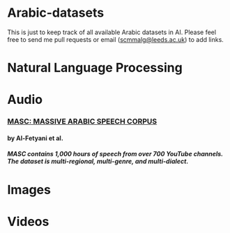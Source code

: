 # Arabic-datasets
This is just to keep track of all available Arabic datasets in AI. 
Please feel free to send me pull requests or email (scmmalg@leeds.ac.uk) to add links.

# Natural Language Processing 

# Audio 
### [MASC: MASSIVE ARABIC SPEECH CORPUS](https://ieee-dataport.org/open-access/masc-massive-arabic-speech-corpus)
  #### by Al-Fetyani et al. 
  ##### MASC contains 1,000 hours of speech from over 700 YouTube channels. The dataset is multi-regional, multi-genre, and multi-dialect. 

# Images 

# Videos 
